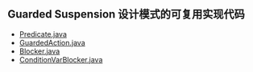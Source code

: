 ## Guarded Suspension 设计模式的可复用实现代码

- [Predicate.java](..%2Falarm%2FPredicate.java)
- [GuardedAction.java](..%2Falarm%2FGuardedAction.java)
- [Blocker.java](..%2Falarm%2FBlocker.java)
- [ConditionVarBlocker.java](..%2Falarm%2FConditionVarBlocker.java)